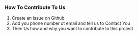 ### How To Contribute To Us
1. Create an Issue on Github 
2. Add you phone number ot email and tell us to Contact You
3. Then Us how and why you want to contribute to this project
